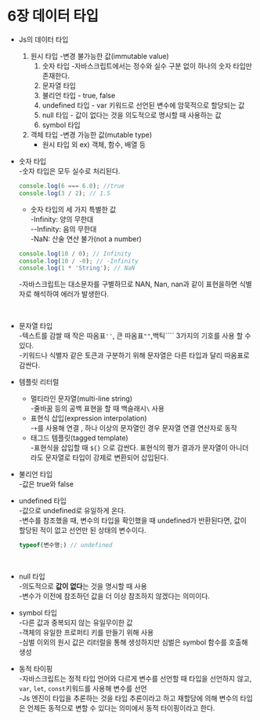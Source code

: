 # 6장 데이터 타입

- Js의 데이터 타입
    1. 원시 타입 -변경 불가능한 값(immutable value)
        1. 숫자 타입 -자바스크립트에서는 정수와 실수 구분 없이 하나의 숫자 타입만 존재한다.
        2. 문자열 타입 
        3. 불리언 타입 - true, false
        4. undefined 타입 - var 키워드로 선언된 변수에 암묵적으로 할당되는 값
        5. null 타입 - 값이 없다는 것을 의도적으로 명시할 때 사용하는 값 
        6. symbol 타입 
    2. 객체 타입 -변경 가능한 값(mutable type)
        - 원시 타입 외 ex) 객체, 함수, 배열 등

- 숫자 타입     
    -숫자 타입은 모두 실수로 처리된다.        
    
    ```jsx
    console.log(6 === 6.0); //true
    console.log(3 / 2); // 1.5
    ```
    
    - 숫자 타입의 세 가지 특별한 값     
        -Infinity: 양의 무한대       
        --Infinity: 음의 무한대      
        -NaN: 산술 연산 불가(not a number)        
    
    ```jsx
    console.log(10 / 0); // Infinity
    console.log(10 / -0); // -Infinity
    console.log(1 * 'String'); // NaN
    ```
    
    -자바스크립트는 대소문자를 구별하므로 NAN, Nan, nan과 같이 표현을하면 식별자로 해석하여 에러가 발생한다.       
<br>

- 문자열 타입                
    -텍스트를 감쌀 때 작은 따옴표`''`, 큰 따옴표`""`,백틱```` 3가지의 기호를 사용 할 수 있다.     
    -키워드나 식별자 같은 토큰과 구분하기 위해 문자열은 다른 타입과 달리 따옴표로 감싼다.       
    
- 템플릿 리터럴       
    - 멀티라인 문자열(multi-line string)       
        -줄바꿈 등의 공백 표현을 할 때 백슬래시`\` 사용       
    - 표현식 삽입(expression interpolation)      
        -`+`를 사용해 연결 , 하나 이상의 문자열인 경우 문자열 연결 연산자로 동작        
    - 태그드 템플릿(tagged template)      
        -표현식을 삽입할 때 `${}` 으로 감싼다. 표현식의 평가 결과가 문자열이 아니더라도 문자열로 타입이 강제로 변환되어 삽입된다.        
    
- 불리언 타입        
    -값은 true와 false
    
- undefined 타입      
    -값으로 undefined로 유일하게 온다.        
    -변수를 참조했을 때, 변수의 타입을 확인했을 때 undefined가 반환된다면, 값이 할당된 적이 없고 선언만 된 상태의 변수이다.      
    
    ```jsx
    typeof(변수명;) // undefined
    ```
<br>

- null 타입       
    -의도적으로 **값이 없다**는 것을 명시할 때 사용       
    -변수가 이전에 참조하던 값을 더 이상 참조하지 않겠다는 의미이다.       
    
- symbol 타입     
    -다른 값과 중복되지 않는 유일무이한 값      
    -객체의 유일한 프로퍼티 키를 만들기 위해 사용      
    -심벌 이외의 원시 값은 리터럴을 통해 생성하지만 심벌은 symbol 함수를 호출해 생성       

- 동적 타이핑        
    -자바스크립트는 정적 타입 언어와 다르게 변수를 선언할 때 타입을 선언하지 않고, `var`, `let`, `const`키워드를 사용해 변수를 선언      
    -Js 엔진이 타입을 추론하는 것을 타입 추론이라고 하고 재할당에 의해 변수의 타입은 언제든 동적으로 변할 수 있다는 의미에서 동적 타이핑이라고 한다.        
